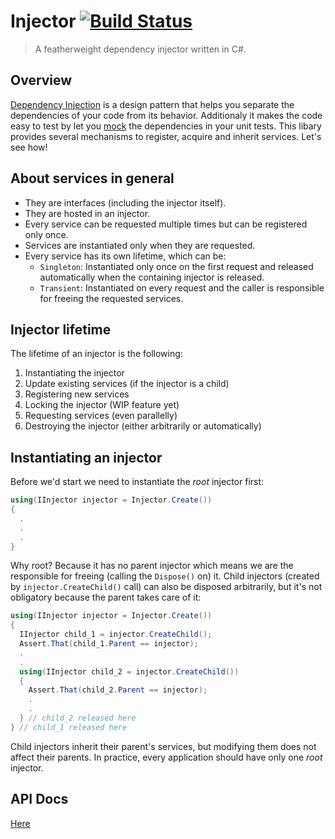 # Injector [![Build Status](https://travis-ci.com/Sholtee/injector.svg?branch=master)](https://travis-ci.com/Sholtee/injector)
> A featherweight dependency injector written in C#.

## Overview
[Dependency Injection](https://en.wikipedia.org/wiki/Dependency_injection ) is a design pattern that helps you separate the dependencies of your code from its behavior. Additionaly it makes the code easy to test by let you [mock](https://en.wikipedia.org/wiki/Mock_object ) the dependencies in your unit tests. This libary provides several mechanisms to register, acquire and inherit services. Let's see how!

## About services in general
- They are interfaces (including the injector itself).
- They are hosted in an injector.
- Every service can be requested multiple times but can be registered only once.
- Services are instantiated only when they are requested.
- Every service has its own lifetime, which can be:
  * `Singleton`: Instantiated only once on the first request and released automatically when the containing injector is released.
  * `Transient`: Instantiated on every request and the caller is responsible for freeing the requested services.

## Injector lifetime
The lifetime of an injector is the following:
1. Instantiating the injector
2. Update existing services (if the injector is a child)
3. Registering new services
4. Locking the injector (WIP feature yet)
5. Requesting services (even parallelly)
6. Destroying the injector (either arbitrarily or automatically)

## Instantiating an injector
Before we'd start we need to instantiate the *root* injector first:
```csharp
using(IInjector injector = Injector.Create())
{
  .
  .
  .
}
```
Why root? Because it has no parent injector which means we are the responsible for freeing (calling the `Dispose()` on) it. Child injectors (created by `injector.CreateChild()` call) can also be disposed arbitrarily, but it's not obligatory because the parent takes care of it:
```csharp
using(IInjector injector = Injector.Create())
{
  IInjector child_1 = injector.CreateChild();
  Assert.That(child_1.Parent == injector);
  .
  .
  using(IInjector child_2 = injector.CreateChild())
  {
    Assert.That(child_2.Parent == injector);
    .
    .
  } // child_2 released here
} // child_1 released here
```
Child injectors inherit their parent's services, but modifying them does not affect their parents. In practice, every application should have only one *root* injector. 

## API Docs
[Here](http://htmlpreview.github.io/?https://github.com/Sholtee/injector/blob/master/DOC/Solti.Utils.DI.html )